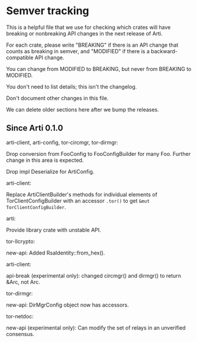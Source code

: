 # Semver tracking

This is a helpful file that we use for checking which crates will have
breaking or nonbreaking API changes in the next release of Arti.

For each crate, please write "BREAKING" if there is an API change that counts
as breaking in semver, and "MODIFIED" if there is a backward-compatible API
change.

You can change from MODIFIED to BREAKING, but never from BREAKING to
MODIFIED.

You don't need to list details; this isn't the changelog.

Don't document other changes in this file.

We can delete older sections here after we bump the releases.


## Since Arti 0.1.0

arti-client, arti-config, tor-circmgr, tor-dirmgr:

  Drop conversion from FooConfig to FooConfigBuilder for many Foo.
  Further change in this area is expected.

  Drop impl Deserialize for ArtiConfig.

arti-client:

  Replace ArtiClientBuilder's methods for individual elements of TorClientConfigBuilder
  with an accessor `.tor()` to get `&mut TorClientConfigBuilder`.

arti:

  Provide library crate with unstable API.

tor-llcrypto:

  new-api: Added RsaIdentity::from_hex().

arti-client:

  api-break (experimental only): changed circmgr() and dirmgr() to return
  &Arc, not Arc.

tor-dirmgr:

  new-api: DirMgrConfig object now has accessors.

tor-netdoc:

  new-api (experimental only): Can modify the set of relays in an unverified
  consensus.


